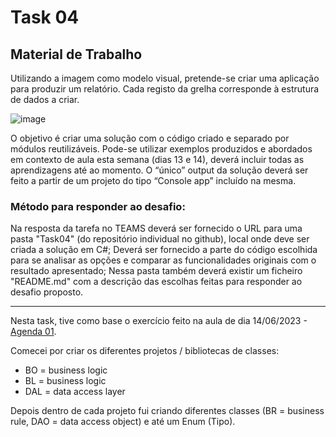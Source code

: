 # Task 04

## Material de Trabalho

Utilizando a imagem como modelo visual, pretende-se criar uma aplicação para produzir um relatório. Cada registo da grelha corresponde à estrutura de dados a criar. 

![image](https://github.com/RitAmaral/IntegracaoSistemasInformacao/assets/132366922/42f4e4ad-0b40-4138-94f0-921275cedec1)

O objetivo é criar uma solução com o código criado e separado por módulos reutilizáveis. Pode-se utilizar exemplos produzidos e abordados em contexto de aula esta semana (dias 13 e 14), 
deverá incluir todas as aprendizagens até ao momento. O “único” output da solução deverá ser feito a partir de um projeto do tipo “Console app” incluído na mesma. 

### Método para responder ao desafio: 

Na resposta da tarefa no TEAMS deverá ser fornecido o URL para uma pasta "Task04" (do repositório individual no github), local onde deve ser criada a solução em C#; 
Deverá ser fornecido a parte do código escolhida para se analisar as opções e comparar as funcionalidades originais com o resultado apresentado; 
Nessa pasta também deverá existir um ficheiro "README.md" com a descrição das escolhas feitas para responder ao desafio proposto.

---

Nesta task, tive como base o exercício feito na aula de dia 14/06/2023 - [Agenda 01](https://github.com/pinjoa/ufcd5420_CESAE_SDEV03_BRA/tree/main/Work01/Agenda_v01).

Comecei por criar os diferentes projetos / bibliotecas de classes: 
- BO = business logic
- BL = business logic
- DAL = data access layer

Depois dentro de cada projeto fui criando diferentes classes (BR = business rule, DAO = data access object) e até um Enum (Tipo).

